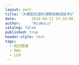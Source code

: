 ```yaml
---
layout: post
title: "大模型的语料清晰和精调技术G"
date:       2024-08-11 23:10:00
author:     "NiuHuLu"
catalog: false
published: true
header-style: text
tags:
  - 知识图谱
  - RAG
  - LLM
---
```



